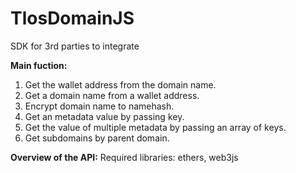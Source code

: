 # TlosDomainJS

SDK for 3rd parties to integrate

**Main fuction:**

1. Get the wallet address from the domain name.
2. Get a domain name from a wallet address.
3. Encrypt domain name to namehash.
4. Get an metadata value by passing key.
5. Get the value of multiple metadata by passing an array of keys.
6. Get subdomains by parent domain.

**Overview of the API:**
Required libraries: ethers, web3js
